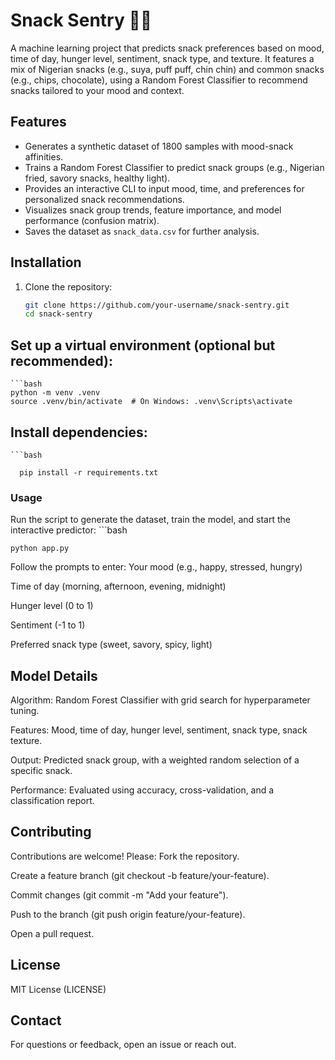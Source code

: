 # Snack Sentry 🍔🍕

A machine learning project that predicts snack preferences based on mood, time of day, hunger level, sentiment, snack type, and texture. It features a mix of Nigerian snacks (e.g., suya, puff puff, chin chin) and common snacks (e.g., chips, chocolate), using a Random Forest Classifier to recommend snacks tailored to your mood and context.

## Features
- Generates a synthetic dataset of 1800 samples with mood-snack affinities.
- Trains a Random Forest Classifier to predict snack groups (e.g., Nigerian fried, savory snacks, healthy light).
- Provides an interactive CLI to input mood, time, and preferences for personalized snack recommendations.
- Visualizes snack group trends, feature importance, and model performance (confusion matrix).
- Saves the dataset as `snack_data.csv` for further analysis.

## Installation

1. Clone the repository:
   ```bash
   git clone https://github.com/your-username/snack-sentry.git
   cd snack-sentry

## Set up a virtual environment (optional but recommended):
    ```bash
    python -m venv .venv
    source .venv/bin/activate  # On Windows: .venv\Scripts\activate





## Install dependencies:
    ```bash

      pip install -r requirements.txt

### Usage
Run the script to generate the dataset, train the model, and start the interactive predictor:
    ```bash

    python app.py


Follow the prompts to enter:
Your mood (e.g., happy, stressed, hungry)

Time of day (morning, afternoon, evening, midnight)

Hunger level (0 to 1)

Sentiment (-1 to 1)

Preferred snack type (sweet, savory, spicy, light)


## Model Details
Algorithm: Random Forest Classifier with grid search for hyperparameter tuning.

Features: Mood, time of day, hunger level, sentiment, snack type, snack texture.

Output: Predicted snack group, with a weighted random selection of a specific snack.

Performance: Evaluated using accuracy, cross-validation, and a classification report.


## Contributing
Contributions are welcome! Please:
Fork the repository.

Create a feature branch (git checkout -b feature/your-feature).

Commit changes (git commit -m "Add your feature").

Push to the branch (git push origin feature/your-feature).

Open a pull request.

## License
MIT License (LICENSE)
## Contact
For questions or feedback, open an issue or reach out.











